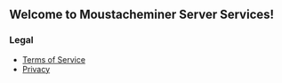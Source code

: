 ## Welcome to Moustacheminer Server Services!

### Legal
- [Terms of Service](/docs/terms)
- [Privacy](/docs/privacy)
